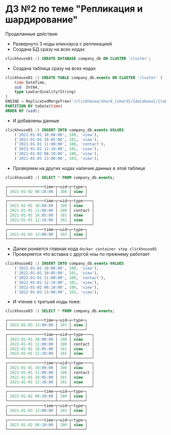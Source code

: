 # ДЗ №2 по теме "Репликация и шардирование"

Проделанные действия:
- Развернуто 3 ноды кликхауса с репликацией
- Создана БД сразу на всех нодах
```sql
clickhouse01 :) CREATE DATABASE company_db ON CLUSTER 'cluster';
```
- Создана таблица сразу на всех нодах
```sql
clickhouse01 :) CREATE TABLE company_db.events ON CLUSTER 'cluster' (
    time DateTime,
    uid  Int64,
    type LowCardinality(String)
)
ENGINE = ReplicatedMergeTree('/clickhouse/shard_{shard}/{database}/{table}', '{replica}')
PARTITION BY toDate(time)
ORDER BY (uid);
```
- И добавлены данные
```sql
clickhouse01 :) INSERT INTO company_db.events VALUES
    ('2021-01-01 10:00:00', 100, 'view'),
    ('2021-01-01 10:05:00', 101, 'view'),
    ('2021-01-01 11:00:00', 100, 'contact'),
    ('2021-01-01 12:10:00', 101, 'view'),
    ('2021-01-02 08:10:00', 100, 'view'),
    ('2021-01-03 13:00:00', 103, 'view');
```
- Проверяем на других нодах наличие данных в этой таблице
```sql
clickhouse03 :) SELECT * FROM company_db.events;

┌────────────────time─┬─uid─┬─type─┐
│ 2021-01-02 08:10:00 │ 100 │ view │
└─────────────────────┴─────┴──────┘
┌────────────────time─┬─uid─┬─type────┐
│ 2021-01-01 10:00:00 │ 100 │ view    │
│ 2021-01-01 11:00:00 │ 100 │ contact │
│ 2021-01-01 10:05:00 │ 101 │ view    │
│ 2021-01-01 12:10:00 │ 101 │ view    │
└─────────────────────┴─────┴─────────┘
┌────────────────time─┬─uid─┬─type─┐
│ 2021-01-03 13:00:00 │ 103 │ view │
└─────────────────────┴─────┴──────┘
```
- Далее роняется главная нода `docker container stop clickhouse01`
- Проверяется что вставка с другой ноы по прежнему работает
```sql
clickhouse02 :) INSERT INTO company_db.events VALUES
    ('2022-01-01 10:00:00', 100, 'view'),
    ('2022-01-01 10:05:00', 101, 'view'),
    ('2022-01-01 11:00:00', 100, 'contact'),
    ('2022-01-01 12:10:00', 101, 'view'),
    ('2022-01-02 08:10:00', 100, 'view'),
    ('2022-01-03 13:00:00', 103, 'view');
```
- И чтение с третьей ноды тоже:
```sql
clickhouse03 :) SELECT * FROM company_db.events;

┌────────────────time─┬─uid─┬─type─┐
│ 2022-01-03 13:00:00 │ 103 │ view │
└─────────────────────┴─────┴──────┘
┌────────────────time─┬─uid─┬─type────┐
│ 2022-01-01 10:00:00 │ 100 │ view    │
│ 2022-01-01 11:00:00 │ 100 │ contact │
│ 2022-01-01 10:05:00 │ 101 │ view    │
│ 2022-01-01 12:10:00 │ 101 │ view    │
└─────────────────────┴─────┴─────────┘
┌────────────────time─┬─uid─┬─type────┐
│ 2021-01-01 10:00:00 │ 100 │ view    │
│ 2021-01-01 11:00:00 │ 100 │ contact │
│ 2021-01-01 10:05:00 │ 101 │ view    │
│ 2021-01-01 12:10:00 │ 101 │ view    │
└─────────────────────┴─────┴─────────┘
┌────────────────time─┬─uid─┬─type─┐
│ 2022-01-02 08:10:00 │ 100 │ view │
└─────────────────────┴─────┴──────┘
┌────────────────time─┬─uid─┬─type─┐
│ 2021-01-03 13:00:00 │ 103 │ view │
└─────────────────────┴─────┴──────┘
┌────────────────time─┬─uid─┬─type─┐
│ 2021-01-02 08:10:00 │ 100 │ view │
└─────────────────────┴─────┴──────┘
```
